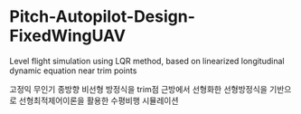 # Pitch-Autopilot-Design-FixedWingUAV

Level flight simulation using LQR method, based on linearized longitudinal dynamic equation near trim points

고정익 무인기 종방향 비선형 방정식을 trim점 근방에서 선형화한 선형방정식을 기반으로 선형최적제어이론을 활용한 수평비행 시뮬레이션
